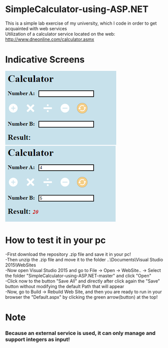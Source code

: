 # SimpleCalculator-using-ASP.NET
This is a simple lab exercise of my university, which I code in order to get acquainted with web services                                                                            
Utilization of a calculator service located on the web: http://www.dneonline.com/calculator.asmx

# Indicative Screens
<img src="indicativeScreens/screenshot1.png">
<img src="indicativeScreens/screenshot2.png">

# How to test it in your pc
-First download the repository .zip file and save it in your pc! <br>
-Then unzip the .zip file and move it to the folder ..\Documents\Visual Studio 2015\WebSites <br>
-Now open Visual Studio 2015 and go to File -> Open -> WebSite.. -> Select the folder "SimpleCalculator-using-ASP.NET-master" and click "Open" <br>
-Click now to the button "Save All" and directly after click again the "Save" button without modifying the default Path that will appear <br>
-Now, go to Build -> Rebuild Web Site, and then you are ready to run in your browser the "Default.aspx" by clicking the green arrow(button) at the top!

# Note
<h3>Because an external service is used, it can only manage and support integers as input!</strong></h3>



